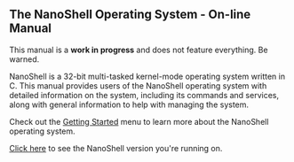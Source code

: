 ## The NanoShell Operating System - On-line Manual

This manual is a **work in progress** and does not feature everything. Be warned.

NanoShell is a 32-bit multi-tasked kernel-mode operating system written in C. This manual provides
users of the NanoShell operating system with detailed information on the system, including its commands
and services, along with general information to help with managing the system.

Check out the [Getting Started](help:/GettingStarted.md) menu to learn more about the NanoShell operating system.

[Click here](shell:about) to see the NanoShell version you're running on.
